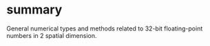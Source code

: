 ﻿# summary
General numerical types and methods related to 32-bit floating-point numbers in 2 spatial dimension.